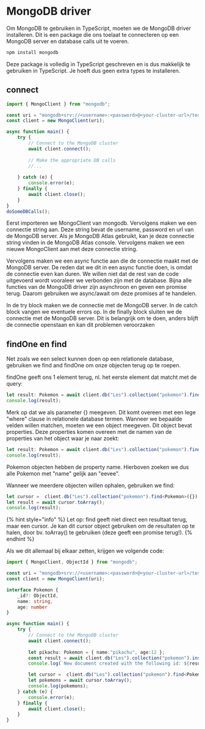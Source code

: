 # MongoDB driver

Om MongoDB te gebruiken in TypeScript, moeten we de MongoDB driver installeren. Dit is een package die ons toelaat te connecteren op een MongoDB server en database calls uit te voeren.

```bash
npm install mongodb
```

Deze package is volledig in TypeScript geschreven en is dus makkelijk te gebruiken in TypeScript. Je hoeft dus geen extra types te installeren.

## connect

```typescript
import { MongoClient } from "mongodb";

const uri = "mongodb+srv://<username>:<password>@<your-cluster-url>/test?retryWrites=true&w=majority";
const client = new MongoClient(uri);

async function main() {
    try {
        // Connect to the MongoDB cluster
        await client.connect();
 
        // Make the appropriate DB calls
        //...
 
    } catch (e) {
        console.error(e);
    } finally {
        await client.close();
    }
}
doSomeDBCalls();
```

Eerst importeren we MongoClient van mongodb. Vervolgens maken we een connectie string aan. Deze string bevat de username, password en url van de MongoDB server. Als je MongoDB Atlas gebruikt, kan je deze connectie string vinden in de MongoDB Atlas console. Vervolgens maken we een nieuwe MongoClient aan met deze connectie string.

Vervolgens maken we een async functie aan die de connectie maakt met de MongoDB server. De reden dat we dit in een async functie doen, is omdat de connectie even kan duren. We willen niet dat de rest van de code uitgevoerd wordt vooraleer we verbonden zijn met de database. Bijna alle functies van de MongoDB driver zijn asynchroon en geven een promise terug. Daarom gebruiken we async/await om deze promises af te handelen.

In de try block maken we de connectie met de MongoDB server. In de catch block vangen we eventuele errors op. In de finally block sluiten we de connectie met de MongoDB server. Dit is belangrijk om te doen, anders blijft de connectie openstaan en kan dit problemen veroorzaken

## findOne en find

Net zoals we een select kunnen doen op een relationele database, gebruiken we find and findOne om onze objecten terug op te roepen.

findOne geeft ons 1 element terug, nl. het eerste element dat matcht met de query:

```typescript
let result: Pokemon = await client.db("Les").collection("pokemon").findOne<Pokemon>({});
console.log(result);
```

Merk op dat we als parameter {} meegeven. Dit komt overeen met een lege "where" clause in relationele database termen. Wanneer we bepaalde velden willen matchen, moeten we een object meegeven. Dit object bevat properties. Deze properties komen overeen met de namen van de properties van het object waar je naar zoekt:

```typescript
let result: Pokemon = await client.db("Les").collection("pokemon").findOne<Pokemon>({name:"eevee"});
console.log(result);
```

Pokemon objecten hebben de property name. Hierboven zoeken we dus alle Pokemon met "name" gelijk aan "eevee".

Wanneer we meerdere objecten willen ophalen, gebruiken we find:

```typescript
let cursor =  client.db("Les").collection("pokemon").find<Pokemon>({});
let result = await cursor.toArray();
console.log(result);
```

{% hint style="info" %}
Let op: find geeft niet direct een resultaat terug, maar een cursor. Je kan dit cursor object gebruiken om de resultaten op te halen, door bv. toArray() te gebruiken (deze geeft een promise terug!).
{% endhint %}

Als we dit allemaal bij elkaar zetten, krijgen we volgende code:

```typescript
import { MongoClient, ObjectId } from "mongodb";

const uri = "mongodb+srv://<username>:<password>@<your-cluster-url>/test?retryWrites=true&w=majority";
const client = new MongoClient(uri);

interface Pokemon {
    _id?: ObjectId,
    name: string,
    age: number
}

async function main() {
    try {
        // Connect to the MongoDB cluster
        await client.connect();
 
        let pikachu: Pokemon = { name:"pikachu", age:12 };
        const result = await client.db("Les").collection("pokemon").insertOne(pikachu);
        console.log(`New document created with the following id: ${result.insertedId}`);

        let cursor =  client.db("Les").collection("pokemon").find<Pokemon>({});
        let pokemons = await cursor.toArray();
        console.log(pokemons);
    } catch (e) {
        console.error(e);
    } finally {
        await client.close();
    }
}
```

